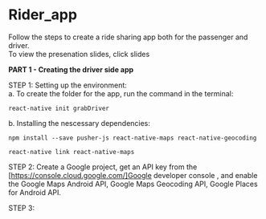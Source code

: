 # Rider_app

Follow the steps to create a ride sharing app both for the passenger and driver. </br> 
To view the presenation slides, click slides </br> 

<b> PART 1 - Creating the driver side app </b>  

STEP 1: Setting up the environment:  
  a. To create the folder for the app, run the command in the terminal:
``` 
react-native init grabDriver
```   

  b. Installing the nescessary dependencies: 
``` 
npm install --save pusher-js react-native-maps react-native-geocoding
```
```
react-native link react-native-maps
```  

STEP 2: Create a Google project, get an API key from the [https://console.cloud.google.com/]Google developer console , and enable the Google Maps Android API,  Google Maps Geocoding API, Google Places for Android API.  

STEP 3: 



